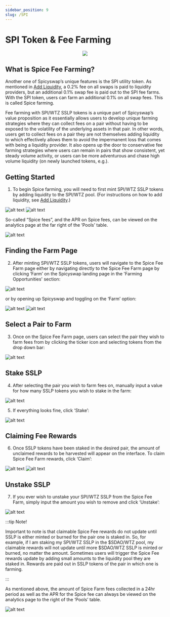 ```yaml
---
sidebar_position: 9
slug: /SPI
---
```


# SPI Token & Fee Farming

<p align="center"><img style={{height: "100px"}} src="/img/sswap-token.png" /></p>

## What is Spice Fee Farming?

Another one of Spicyswap’s unique features is the SPI utility token. As mentioned in [Add Liquidity](/addliquidity), a 0.2% fee on all swaps is paid to liquidity providers, but an additional 0.1% swap fee is paid out to the SPI fee farms. With the SPI token, users can farm an additional 0.1% on all swap fees. This is called Spice farming.

Fee farming with SPI/WTZ SSLP tokens is a unique part of Spicyswap’s value proposition as it essentially allows users to develop unique farming strategies where they can collect fees on a pair without having to be exposed to the volatility of the underlying assets in that pair. In other words, users get to collect fees on a pair they are not themselves adding liquidity to which effectively allows them to avoid the impermanent loss that comes with being a liquidity provider. It also opens up the door to conservative fee farming strategies where users can remain in pairs that show consistent, yet steady volume activity, or users can be more adventurous and chase high volume liquidity (on newly launched tokens, e.g.).

## Getting Started

1. To begin Spice farming, you will need to first mint SPI/WTZ SSLP tokens by adding liquidity to the SPI/WTZ pool. (For instructions on how to add liquidity, see [Add Liquidity](/addliquidity).)

![alt text](/img/addspiliq.png)
![alt text](/img/addspiliq2.png)

So-called “Spice fees”, and the APR on Spice fees, can be viewed on the analytics page at the far right of the ‘Pools’ table.

![alt text](/img/spicefees.png)

## Finding the Farm Page

2. After minting SPI/WTZ SSLP tokens, users will navigate to the Spice Fee Farm page either by navigating directly to the Spice Fee Farm page by clicking ‘Farm’ on the Spicyswap landing page in the 'Farming Opportunities' section:

![alt text](/img/farmopportunities.png)

or by opening up Spicyswap and toggling on the ‘Farm’ option:

![alt text](/img/openspicy.png)
![alt text](/img/togglefarm.png)

## Select a Pair to Farm

3. Once on the Spice Fee Farm page, users can select the pair they wish to farm fees from by clicking the ticker icon and selecting tokens from the drop down bar:

![alt text](/img/farmpage.png)

## Stake SSLP

4. After selecting the pair you wish to farm fees on, manually input a value for how many SSLP tokens you wish to stake in the farm:

![alt text](/img/farmstake.png)

5. If everything looks fine, click ‘Stake’:

![alt text](/img/farmstake2.png)

## Claiming Fee Rewards

6. Once SSLP tokens have been staked in the desired pair, the amount of unclaimed rewards to be harvested will appear on the interface. To claim Spice Fee Farm rewards, click ‘Claim’:

![alt text](/img/farmclaim.png)
![alt text](/img/farmclaim2.png)

## Unstake SSLP

7. If you ever wish to unstake your SPI/WTZ SSLP from the Spice Fee Farm, simply input the amount you wish to remove and click ‘Unstake’:

![alt text](/img/farmunstake.png)

:::tip Note!

Important to note is that claimable Spice Fee rewards do not update until SSLP is either minted or burned for the pair one is staked in. So, for example, if I am staking my SPI/WTZ SSLP in the $SDAO/WTZ pool, my claimable rewards will not update until more $SDAO/WTZ SSLP is minted or burned, no matter the amount. Sometimes users will trigger the Spice Fee rewards update by adding small amounts to the liquidity pool they are staked in. Rewards are paid out in SSLP tokens of the pair in which one is farming.

:::

As mentioned above, the amount of Spice Farm fees collected in a 24hr period as well as the APR for the Spice fee can always be viewed on the analytics page to the right of the ‘Pools’ table.

![alt text](/img/spicefees.png)